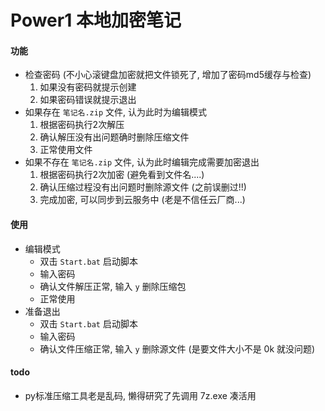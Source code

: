 # Power1 本地加密笔记

#### 功能
- 检查密码 (不小心滚键盘加密就把文件锁死了, 增加了密码md5缓存与检查)
    1. 如果没有密码就提示创建 
    2. 如果密码错误就提示退出
- 如果存在 `笔记名.zip` 文件, 认为此时为编辑模式
    1. 根据密码执行2次解压
    2. 确认解压没有出问题确时删除压缩文件
    3. 正常使用文件
- 如果不存在 `笔记名.zip` 文件, 认为此时编辑完成需要加密退出
    1. 根据密码执行2次加密 (避免看到文件名....)
    2. 确认压缩过程没有出问题时删除源文件 (之前误删过!!)
    3. 完成加密, 可以同步到云服务中 (老是不信任云厂商...)


#### 使用
- 编辑模式
    - 双击 `Start.bat` 启动脚本
    - 输入密码
    - 确认文件解压正常, 输入 `y` 删除压缩包
    - 正常使用
- 准备退出  
    - 双击 `Start.bat` 启动脚本
    - 输入密码
    - 确认文件压缩正常, 输入 `y` 删除源文件 (是要文件大小不是 0k 就没问题)

#### todo
- py标准压缩工具老是乱码, 懒得研究了先调用 7z.exe 凑活用